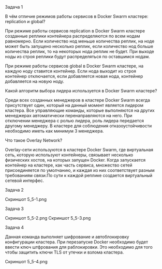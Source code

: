 Задача 1

В чём отличие режимов работы сервисов в Docker Swarm кластере: replication и global?

При режиме работы сервисов replication в Docker Swarm кластере созданные реплики контейнера распределяются по всем нодам равномерно. Если количество нод меньше количества реплик, на ноде может быть запущено несколько реплик, если количество нод больше количества реплик, то на некоторых нода реплик не будет. При выходе ноды из строя реплики будут распределяться по оставшимся нодам.

При режиме работы сервисов global в Docker Swarm кластере, на каждую ноду ставится контейнер. Если нода выходит из строя контейнер отключается, если добавляется новая нода, контейнер добавляется на новую ноду.

Какой алгоритм выбора лидера используется в Docker Swarm кластере?

Среди всех созданных менеджеров в кластере  Docker Swarm всегда присутствует один, который на данный момент является лидером кластера. Все управляющие команды, которые выполняются на других менеджерах автоматически перенаправляются на него. При отключении менеджера с ролью лидера, роль лидера передается другому менеджеру. В кластере для соблюдения отказоустойчивости необходимо иметь как минимум 3 менеджера.

Что такое Overlay Network?

Overlay-сети используются в кластере Docker Swarm, где виртуальная сеть, которую используют контейнеры, связывает несколько физических хостов, на которых запущен Docker. Когда запускается контейнер на кластере, как часть сервиса, множество сетей присоединяется по умолчанию, и каждая из них соответствует разным требованиям связи.По сути к каждой реплике создается виртуальный сетевой интерфес.

Задача 2

Скриншот 5_5-1.png

Задача 3

Скриншот 5_5-2.png
Скриншот 5_5-3.png

Задача 4

Данная команда выполняет шифрование и автоблокировку конфигурации кластера. При перезапуске Docker необходимо будет ввести ключ штфрования для раблокировки. Это необходимо для того чтобы защитить ключи TLS от утечки и взлома кластера.

Скриншот 5_5-4.png
